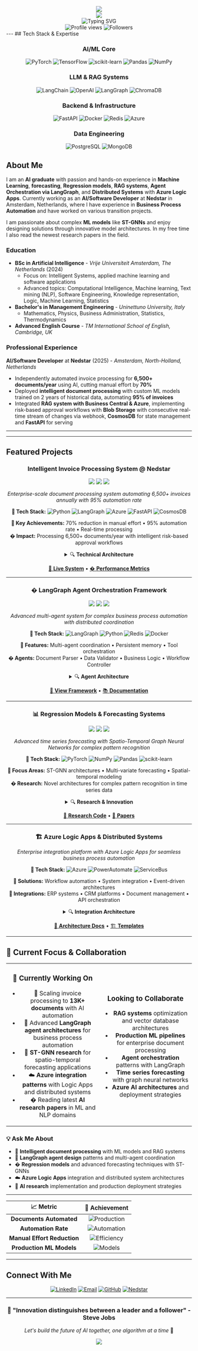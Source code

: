 <div align="center">
  <img src="https://capsule-render.vercel.app/api?type=waving&color=gradient&customColorList=12,20,30&h**🎯 Features:** Multi-agent coor**🎯 Focus Areas:** ST-GNN architectures • Multi-variate forecasting • Spatial-temporal modeling  
**### 💡 **Ask Me About**
- 🧾 **Intelligent document processing** with ML models and RAG systems
- 🤖 **LangGraph agent design** patterns and multi-agent coordination
- 📈 **Regression models** and advanced forecasting techniques with ST-GNNs
- ☁️ **Azure Logic Apps** integration and distributed system architectures
- 🔬 **AI research** implementation and production deployment strategiesearch:** Novel architectures for complex pattern recognition in time series datanation • Persistent memory • Tool orchestration  
**🤖 Agents:** Document Parser • Data Validator • Business Logic • Workflow Controllerght=200&section=header&text=Felice%20Faruolo&fontSize=40&fontColor=FFFFFF&animation=fadeIn&fontAlignY=35" />
</div>

<div align="center">
  <img src="https://capsule-render.vercel.app/api?type=soft&color=gradient&customColorList=12,20,30&height=100&section=header&text=AI%20Solution%20Architect&fontSize=30&fontColor=8B7355&animation=blinking&fontAlignY=70&desc=Transforming%20Ideas%20into%20Intelligent%20Solutions&descAlignY=85&descSize=14" />
</div>

<div align="center">
  <img src="https://readme-typing-svg.herokuapp.com?font=Fira+Code&pause=1000&color=8B7355&center=true&vCenter=true&width=700&lines=Machine+Learning+Engineer;RAG+Systems+Specialist;Agent+Orchestration+Expert;Document+Processing+Architect;LangGraph+%26+Azure+Specialist" alt="Typing SVG" />
</div>

<div align="center">
  <img src="https://komarev.com/ghpv/?username=FeliceFaruolo&color=8B7355&style=for-the-badge&label=PROFILE+VIEWS" alt="Profile views" />
  <img src="https://img.shields.io/github/followers/FeliceFaruolo?color=8B7355&style=for-the-badge&label=FOLLOWERS" alt="Followers" />
</div>
---
## Tech Stack & Expertise

<div align="center">

### AI/ML Core
![PyTorch](https://img.shields.io/badge/PyTorch-8B4513?style=for-the-badge&logo=PyTorch&logoColor=white)
![TensorFlow](https://img.shields.io/badge/TensorFlow-D2B48C?style=for-the-badge&logo=TensorFlow&logoColor=8B4513)
![scikit-learn](https://img.shields.io/badge/scikit--learn-F5E6D3?style=for-the-badge&logo=scikit-learn&logoColor=8B4513)
![Pandas](https://img.shields.io/badge/pandas-228B22?style=for-the-badge&logo=pandas&logoColor=white)
![NumPy](https://img.shields.io/badge/numpy-4682B4?style=for-the-badge&logo=numpy&logoColor=white)

### LLM & RAG Systems
![LangChain](https://img.shields.io/badge/LangChain-8B7355?style=for-the-badge&logo=chainlink&logoColor=white)
![OpenAI](https://img.shields.io/badge/OpenAI-D2B48C?style=for-the-badge&logo=openai&logoColor=8B4513)
![LangGraph](https://img.shields.io/badge/LangGraph-DEB887?style=for-the-badge&logo=graph&logoColor=8B4513)
![ChromaDB](https://img.shields.io/badge/ChromaDB-228B22?style=for-the-badge&logo=database&logoColor=white)

### Backend & Infrastructure
![FastAPI](https://img.shields.io/badge/FastAPI-4682B4?style=for-the-badge&logo=fastapi&logoColor=white)
![Docker](https://img.shields.io/badge/docker-4682B4?style=for-the-badge&logo=docker&logoColor=white)
![Redis](https://img.shields.io/badge/redis-CD853F?style=for-the-badge&logo=redis&logoColor=white)
![Azure](https://img.shields.io/badge/Microsoft_Azure-4682B4?style=for-the-badge&logo=microsoft-azure&logoColor=white)

### Data Engineering
![PostgreSQL](https://img.shields.io/badge/postgres-228B22?style=for-the-badge&logo=postgresql&logoColor=white)
![MongoDB](https://img.shields.io/badge/MongoDB-228B22?style=for-the-badge&logo=mongodb&logoColor=white)

</div>

## About Me

I am an **AI graduate** with passion and hands-on experience in **Machine Learning**, **forecasting**, **Regression models**, **RAG systems**, **Agent Orchestration via LangGraph**, and **Distributed Systems** with **Azure Logic Apps**. Currently working as an **AI/Software Developer** at **Nedstar** in Amsterdam, Netherlands, where I have experience in **Business Process Automation** and have worked on various transition projects.

I am passionate about complex **ML models** like **ST-GNNs** and enjoy designing solutions through innovative model architectures. In my free time I also read the newest research papers in the field.

### Education
- **BSc in Artificial Intelligence** - *Vrije Universiteit Amsterdam, The Netherlands* (2024)
  - Focus on: Intelligent Systems, applied machine learning and software applications
  - Advanced topics: Computational Intelligence, Machine learning, Text mining (NLP), Software Engineering, Knowledge representation, Logic, Machine Learning, Statistics
- **Bachelor's in Management Engineering** - *Uninettuno University, Italy*
  - Mathematics, Physics, Business Administration, Statistics, Thermodynamics
- **Advanced English Course** - *TM International School of English, Cambridge, UK*

### Professional Experience
**AI/Software Developer** at **Nedstar** (2025) - *Amsterdam, North-Holland, Netherlands*
- Independently automated invoice processing for **6,500+ documents/year** using AI, cutting manual effort by **70%**
- Deployed **intelligent document processing** with custom ML models trained on 2 years of historical data, automating **95% of invoices**
- Integrated **RAG system with Business Central & Azure**, implementing risk-based approval workflows with **Blob Storage** with consecutive real-time stream of changes via webhook, **CosmosDB** for state management and **FastAPI** for serving

---
---

## Featured Projects

<div align="center">

### Intelligent Invoice Processing System @ Nedstar
<img src="https://img.shields.io/badge/Status-Production-228B22?style=flat-square&labelColor=F5E6D3" />
<img src="https://img.shields.io/badge/LangGraph-Latest-4682B4?style=flat-square&labelColor=F5E6D3" />
<img src="https://img.shields.io/badge/Azure-Active-CD853F?style=flat-square&labelColor=F5E6D3" />

*Enterprise-scale document processing system automating 6,500+ invoices annually with 95% automation rate*

**🔧 Tech Stack:** ![Python](https://img.shields.io/badge/-Python-3776AB?style=flat-square&logo=python&logoColor=white) ![LangGraph](https://img.shields.io/badge/-LangGraph-8B7355?style=flat-square&logo=graph&logoColor=white) ![Azure](https://img.shields.io/badge/-Azure-0078D4?style=flat-square&logo=microsoft-azure&logoColor=white) ![FastAPI](https://img.shields.io/badge/-FastAPI-009688?style=flat-square&logo=fastapi&logoColor=white) ![CosmosDB](https://img.shields.io/badge/-CosmosDB-4682B4?style=flat-square&logo=microsoft-azure&logoColor=white)

**🎯 Key Achievements:** 70% reduction in manual effort • 95% automation rate • Real-time processing  
**� Impact:** Processing 6,500+ documents/year with intelligent risk-based approval workflows

<details>
<summary>🔍 <strong>Technical Architecture</strong></summary>

- **RAG Pipeline**: Custom ML models trained on 2 years of historical invoice data
- **Integration Layer**: Business Central & Azure Blob Storage with real-time webhooks
- **State Management**: CosmosDB for persistent workflow state and audit trails
- **API Layer**: FastAPI for high-performance document processing endpoints
- **Orchestration**: LangGraph agents for intelligent workflow routing and validation

**Key Innovations:**
- Risk-based approval routing with ML-driven confidence scoring
- Real-time stream processing for immediate invoice status updates
- Custom OCR pipeline optimized for invoice layouts and formats
- Automated vendor master data reconciliation and validation

</details>

[🔗 **Live System**](https://nedstar.com) • [� **Performance Metrics**](https://nedstar.com/invoice-automation)

---

### � **LangGraph Agent Orchestration Framework**
<img src="https://img.shields.io/badge/Status-Active-228B22?style=flat-square&labelColor=F5E6D3" />
<img src="https://img.shields.io/badge/LangGraph-0.2+-4682B4?style=flat-square&labelColor=F5E6D3" />
<img src="https://img.shields.io/badge/Research-Focus-DEB887?style=flat-square&labelColor=F5E6D3" />

*Advanced multi-agent system for complex business process automation with distributed coordination*

**🔧 Tech Stack:** ![LangGraph](https://img.shields.io/badge/-LangGraph-8B7355?style=flat-square&logo=graph&logoColor=white) ![Python](https://img.shields.io/badge/-Python-3776AB?style=flat-square&logo=python&logoColor=white) ![Redis](https://img.shields.io/badge/-Redis-DC382D?style=flat-square&logo=redis&logoColor=white) ![Docker](https://img.shields.io/badge/-Docker-2496ED?style=flat-square&logo=docker&logoColor=white)

**🎯 Features:** Multi-agent coordination • Persistent memory • Tool orchestration  
**� Agents:** Document Parser • Data Validator • Business Logic • Workflow Controller

<details>
<summary>🔍 <strong>Agent Architecture</strong></summary>

- **Coordination Layer**: State machines for complex workflow orchestration
- **Memory Management**: Redis-backed persistent conversation and context memory
- **Tool Integration**: 12+ specialized tools for data processing and external system integration
- **Monitoring**: Real-time agent performance tracking and decision logging

**Agent Specializations:**
- **Document Agent**: Multi-format parsing, structure extraction, content validation
- **Validation Agent**: Business rule enforcement, data quality checks, compliance verification
- **Integration Agent**: ERP system connectivity, API orchestration, data synchronization
- **Monitoring Agent**: Performance tracking, anomaly detection, alert management

</details>

[🔗 **View Framework**](https://github.com/FeliceFaruolo/langgraph-framework) • [📚 **Documentation**](https://langgraph-docs.netlify.app)

---

### 📊 **Regression Models & Forecasting Systems**
<img src="https://img.shields.io/badge/Status-Research-DEB887?style=flat-square&labelColor=F5E6D3" />
<img src="https://img.shields.io/badge/PyTorch-2.0+-CD853F?style=flat-square&labelColor=F5E6D3" />
<img src="https://img.shields.io/badge/ST--GNN-Advanced-4682B4?style=flat-square&labelColor=F5E6D3" />

*Advanced time series forecasting with Spatio-Temporal Graph Neural Networks for complex pattern recognition*

**🔧 Tech Stack:** ![PyTorch](https://img.shields.io/badge/-PyTorch-EE4C2C?style=flat-square&logo=pytorch&logoColor=white) ![NumPy](https://img.shields.io/badge/-NumPy-013243?style=flat-square&logo=numpy&logoColor=white) ![Pandas](https://img.shields.io/badge/-Pandas-150458?style=flat-square&logo=pandas&logoColor=white) ![scikit-learn](https://img.shields.io/badge/-scikit--learn-F7931E?style=flat-square&logo=scikit-learn&logoColor=white)

**🎯 Focus Areas:** ST-GNN architectures • Multi-variate forecasting • Spatial-temporal modeling  
**� Research:** Novel architectures for complex pattern recognition in time series data

<details>
<summary>🔍 <strong>Research & Innovation</strong></summary>

- **ST-GNN Models**: Spatio-Temporal Graph Neural Networks for capturing complex dependencies
- **Forecasting Pipeline**: End-to-end system for multi-horizon prediction tasks
- **Model Architecture**: Custom attention mechanisms for temporal and spatial relationships
- **Evaluation Framework**: Comprehensive benchmarking against traditional and modern methods

**Technical Contributions:**
- Novel graph construction methods for time series relationships
- Attention-based temporal modeling with memory mechanisms
- Multi-scale feature extraction for diverse forecasting horizons
- Production deployment patterns for real-time inference

</details>

[🔗 **Research Code**](https://github.com/FeliceFaruolo/st-gnn-forecasting) • [📄 **Papers**](https://scholar.google.com/citations?user=your-id)

---

### 🏗️ **Azure Logic Apps & Distributed Systems**

*Enterprise integration platform with Azure Logic Apps for seamless business process automation*

**🔧 Tech Stack:** ![Azure](https://img.shields.io/badge/-Azure%20Logic%20Apps-0078D4?style=flat-square&logo=microsoft-azure&logoColor=white) ![PowerAutomate](https://img.shields.io/badge/-Power%20Automate-0066FF?style=flat-square&logo=microsoft&logoColor=white) ![ServiceBus](https://img.shields.io/badge/-Service%20Bus-228B22?style=flat-square&logo=microsoft-azure&logoColor=white)

**🎯 Solutions:** Workflow automation • System integration • Event-driven architectures  
**🔗 Integrations:** ERP systems • CRM platforms • Document management • API orchestration

<details>
<summary>🔍 <strong>Integration Architecture</strong></summary>

- **Workflow Engine**: Azure Logic Apps for complex business process orchestration
- **Event Processing**: Real-time event streaming and processing pipelines
- **API Management**: Centralized API gateway with authentication and rate limiting
- **Data Transformation**: ETL pipelines for data harmonization across systems

**Key Implementations:**
- Multi-system data synchronization with conflict resolution
- Automated approval workflows with escalation rules
- Real-time monitoring and alerting for business processes
- Scalable integration patterns for enterprise applications

</details>

[🔗 **Architecture Docs**](https://github.com/FeliceFaruolo/azure-integration) • [🏗️ **Templates**](https://github.com/FeliceFaruolo/logic-apps-templates)

</div>

---

## 🎯 Current Focus & Collaboration

<div align="center">

<table>
<tr>
<td align="center" width="50%">

### 🔬 **Currently Working On**
- 🧾 Scaling invoice processing to **13K+ documents** with AI automation
- 🤖 Advanced **LangGraph agent architectures** for business process automation  
- 🔮 **ST-GNN research** for spatio-temporal forecasting applications
- ☁️ **Azure integration patterns** with Logic Apps and distributed systems
- � Reading latest **AI research papers** in ML and NLP domains

</td>
<td align="center" width="50%">

### Looking to Collaborate
- **RAG systems** optimization and vector database architectures
- **Production ML pipelines** for enterprise document processing
- **Agent orchestration** patterns with LangGraph
- **Time series forecasting** with graph neural networks
- **Azure AI architectures** and deployment strategies

</td>
</tr>
</table>

</div>

### 💡 **Ask Me About**
- 🧾 **Intelligent document processing** with ML models and RAG systems
- 🤖 **LangGraph agent design** patterns and multi-agent coordination
- � **Regression models** and advanced forecasting techniques with ST-GNNs
- ☁️ **Azure Logic Apps** integration and distributed system architectures
- 🔬 **AI research** implementation and production deployment strategies

---
</div>

<div align="center">

| 📈 **Metric** | 🎯 **Achievement** |
|:-------------:|:-----------------:|
| **Documents Automated** | ![Production](https://img.shields.io/badge/6500+-228B22?style=flat-square&labelColor=F5E6D3) |
| **Automation Rate** | ![Automation](https://img.shields.io/badge/95%25-CD853F?style=flat-square&labelColor=F5E6D3) |
| **Manual Effort Reduction** | ![Efficiency](https://img.shields.io/badge/70%25-4682B4?style=flat-square&labelColor=F5E6D3) |
| **Production ML Models** | ![Models](https://img.shields.io/badge/5+-8B7355?style=flat-square&labelColor=F5E6D3) |

</div>

---

## Connect With Me

<div align="center">

[![LinkedIn](https://img.shields.io/badge/LinkedIn-8B7355?style=for-the-badge&logo=linkedin&logoColor=white)](https://linkedin.com/in/felice-faruolo)
[![Email](https://img.shields.io/badge/Email-D2B48C?style=for-the-badge&logo=gmail&logoColor=8B4513)](mailto:felice.faruolo@nedstar.com)
[![GitHub](https://img.shields.io/badge/GitHub-4682B4?style=for-the-badge&logo=github&logoColor=white)](https://github.com/FeliceFaruolo)
[![Nedstar](https://img.shields.io/badge/Nedstar-228B22?style=for-the-badge&logo=building&logoColor=white)](https://nedstar.com)

</div>

---

<div align="center">
  
### 🌟 **"Innovation distinguishes between a leader and a follower"** - Steve Jobs

*Let's build the future of AI together, one algorithm at a time* 🚀

</div>

<div align="center">
  <img src="https://capsule-render.vercel.app/api?type=waving&color=gradient&customColorList=12,20,30&height=120&section=footer&text=Thanks%20for%20Visiting!&fontSize=24&fontColor=8B7355&animation=fadeIn" />
</div>

